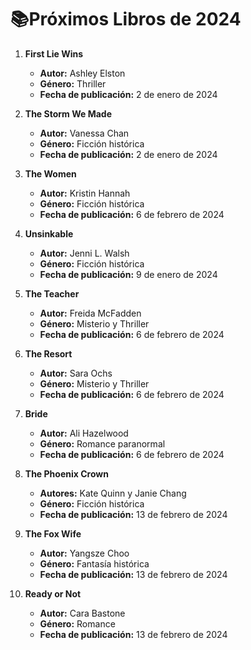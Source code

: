 # 📚Próximos Libros de 2024

1. **First Lie Wins**  
   - **Autor:** Ashley Elston  
   - **Género:** Thriller  
   - **Fecha de publicación:** 2 de enero de 2024

2. **The Storm We Made**  
   - **Autor:** Vanessa Chan  
   - **Género:** Ficción histórica  
   - **Fecha de publicación:** 2 de enero de 2024

3. **The Women**  
   - **Autor:** Kristin Hannah  
   - **Género:** Ficción histórica  
   - **Fecha de publicación:** 6 de febrero de 2024

4. **Unsinkable**  
   - **Autor:** Jenni L. Walsh  
   - **Género:** Ficción histórica  
   - **Fecha de publicación:** 9 de enero de 2024

5. **The Teacher**  
   - **Autor:** Freida McFadden  
   - **Género:** Misterio y Thriller  
   - **Fecha de publicación:** 6 de febrero de 2024

6. **The Resort**  
   - **Autor:** Sara Ochs  
   - **Género:** Misterio y Thriller  
   - **Fecha de publicación:** 6 de febrero de 2024

7. **Bride**  
   - **Autor:** Ali Hazelwood  
   - **Género:** Romance paranormal  
   - **Fecha de publicación:** 6 de febrero de 2024

8. **The Phoenix Crown**  
   - **Autores:** Kate Quinn y Janie Chang  
   - **Género:** Ficción histórica  
   - **Fecha de publicación:** 13 de febrero de 2024

9. **The Fox Wife**  
   - **Autor:** Yangsze Choo  
   - **Género:** Fantasía histórica  
   - **Fecha de publicación:** 13 de febrero de 2024

10. **Ready or Not**  
    - **Autor:** Cara Bastone  
    - **Género:** Romance  
    - **Fecha de publicación:** 13 de febrero de 2024


